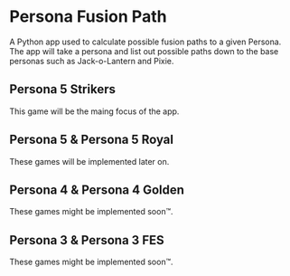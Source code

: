 # Persona Fusion Path
A Python app used to calculate possible fusion paths to a given Persona. The app will take a persona and list out possible paths down to the base personas such as Jack-o-Lantern and Pixie. 

## Persona 5 Strikers  
This game will be the maing focus of the app.

## Persona 5 & Persona 5 Royal
These games will be implemented later on.

## Persona 4 & Persona 4 Golden  
These games might be implemented soon™.

## Persona 3 & Persona 3 FES
These games might be implemented soon™.
